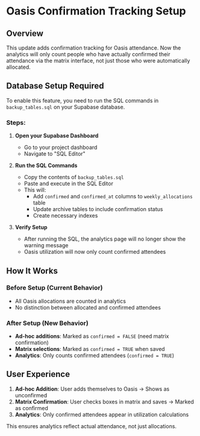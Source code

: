# Oasis Confirmation Tracking Setup

## Overview
This update adds confirmation tracking for Oasis attendance. Now the analytics will only count people who have actually confirmed their attendance via the matrix interface, not just those who were automatically allocated.

## Database Setup Required

To enable this feature, you need to run the SQL commands in `backup_tables.sql` on your Supabase database.

### Steps:

1. **Open your Supabase Dashboard**
   - Go to your project dashboard
   - Navigate to "SQL Editor"

2. **Run the SQL Commands**
   - Copy the contents of `backup_tables.sql`
   - Paste and execute in the SQL Editor
   - This will:
     - Add `confirmed` and `confirmed_at` columns to `weekly_allocations` table
     - Update archive tables to include confirmation status
     - Create necessary indexes

3. **Verify Setup**
   - After running the SQL, the analytics page will no longer show the warning message
   - Oasis utilization will now only count confirmed attendees

## How It Works

### Before Setup (Current Behavior)
- All Oasis allocations are counted in analytics
- No distinction between allocated and confirmed attendees

### After Setup (New Behavior)
- **Ad-hoc additions**: Marked as `confirmed = FALSE` (need matrix confirmation)
- **Matrix selections**: Marked as `confirmed = TRUE` when saved
- **Analytics**: Only counts confirmed attendees (`confirmed = TRUE`)

## User Experience

1. **Ad-hoc Addition**: User adds themselves to Oasis → Shows as unconfirmed
2. **Matrix Confirmation**: User checks boxes in matrix and saves → Marked as confirmed
3. **Analytics**: Only confirmed attendees appear in utilization calculations

This ensures analytics reflect actual attendance, not just allocations.
